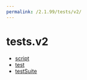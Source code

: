 ```yaml
---
permalink: /2.1.99/tests/v2/
---
```


# tests.v2



* [script](script.md)
* [test](test.md)
* [testSuite](testSuite.md)